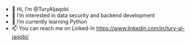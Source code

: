 - 👋 Hi, I’m @TuryAljaqobi
- 👀 I’m interested in data security and backend development
- 🌱 I’m currently learning Python
- 📫 You can reach me on Linked-In
https://www.linkedin.com/in/tury-al-jaqobi/
<!---
TuryAljaqobi/TuryAljaqobi is a ✨ special ✨ repository because its `README.md` (this file) appears on your GitHub profile.
You can click the Preview link to take a look at your changes.
--->
